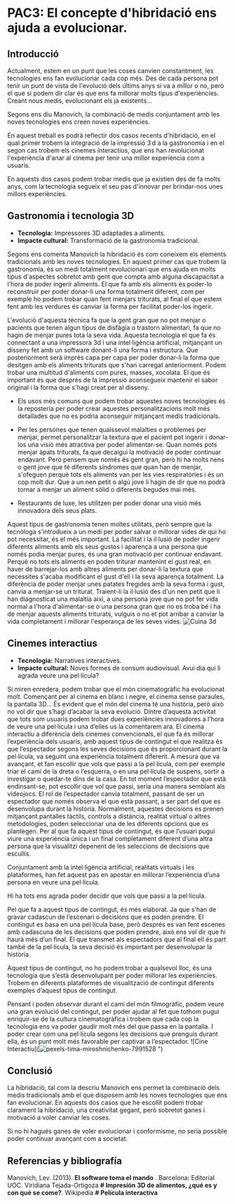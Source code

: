 # PAC3: El concepte d'hibridació ens ajuda a evolucionar.

## Introducció
Actualment, estem en un punt que les coses canvien constantment, les tecnologies ens fan evolucionar cada cop més. Des de cada persona pot tenir un punt de vista de l'evolució dels últims anys si va a millor o no, però el que si podem dir clar és que ens fa millorar molts tipus d'experiències. Creant nous medis, evolucionant els ja existents...

Segons ens diu Manovich, la combinació de medis conjuntament amb les noves tecnologies ens creen noves experiències.

En aquest treball es podrà reflectir dos casos recents d'hibridació, en el qual primer trobem la integració de la impressió 3 d a la gastronomia i en el segon cas trobem els cinemes interactius, que ens han revolucionat l'experiència d'anar al cinema per tenir una millor experiència com a usuaris.

En aquests dos casos podem trobar medis que ja existien des de fa molts anys, com la tecnologia segueix el seu pas d'innovar per brindar-nos unes millors experiències.

## Gastronomia i tecnologia 3D
- **Tecnologia:**  Impressores 3D adaptades a aliments.
- **Impacte cultural:** Transformació de la gastronomia tradicional.

Segons ens comenta Manovich la hibridació és com coneixem els elements tradicionals amb les noves tecnologies. En aquest primer cas que trobem la gastronomia, és un medi totalment revolucionari que ens ajuda en molts tipus d'aspectes sobretot amb gent que compta amb alguna discapacitat a l'hora de poder ingerir aliments.
El que fa amb els aliments és poder-lo reconstruir per poder donar-li una forma totalment diferent, com per exemple ho podem trobar quan fent menjars triturats, al final el que estem fent amb les verdures és canviar la forma per facilitat poder-los ingerir.

L'evolució d'aquesta tècnica fa que la gent gran que no pot menjar o pacients que tenen algun tipus de disfàgia o trastorn alimentari, fa que no hagin de menjar pures tota la seva vida.
Aquesta tecnologia el que fa és connectant a una impressora 3d i una intel·ligència artificial, mitjançant un disseny fet amb un software donant-li una forma i estructura. Que posteriorment serà imprès capa per capa per poder donar-li la forma que desitgen amb els aliments triturats que s'han carregat anteriorment. Podem trobar una multitud d'aliments com pures, masses, xocolata. El que és important és que després de la impressió aconsegueix mantenir el sabor original i la forma que s'hagi creat per al disseny.

-   Els usos més comuns que podem trobar aquestes noves tecnologies és la repostería per poder crear aquestes personalitzacions molt més detallades que no es podria aconseguir mitjançant medis tradicionals.
    

-   Per les persones que tenen qualssevol malalties o problemes per menjar, permet personalitzar la textura que el pacient pot ingerir i donar-los una visió més atractiva per poder alimentar-se. Quan només pots menjar àpats triturats, fa que decaigui la motivació de poder continuar endavant. Però pensem que només és gent gran, però hi ha molts nens o gent jove que té diferents síndromes que quan han de menjar, s'ofeguen perquè tots els aliments van per les vies respiratòries i és un cop molt dur. Que a un nen petit o algú jove li hagin de dir que no podrà tornar a menjar un aliment sòlid o diferents begudes mai més.
    

-   Restaurants de luxe, les utilitzen per poder donar una visió més innovadora dels seus plats.
    
Aquest tipus de gastronomia tenen moltes utilitats, però sempre que la tecnòloga s'introdueix a un medi per poder salvar o millorar vides de qui ho pot necessitar, és el més important.
La facilitat i la il·lusió de poder ingerir diferents aliments amb els seus gustos i aparença a una persona que només podia menjar pures, és una gran motivació per continuar endavant. Perquè no tots els aliments en poden triturar mantenint el gust real, en haver de barrejar-los amb altres aliments per donar-li la textura que necessites s'acaba modificant el gust d'ell i la seva aparença totalment. La diferència de poder menjar unes patates fregides amb la seva forma i gust, canvia a menjar-se un triturat. Traient-li la il·lusió des d'un nen petit que li han diagnosticat una malaltia així, a una persona jove que no pot fer vida normal a l'hora d'alimentar-se o una persona gran que no es troba bé i ha de menjar aquests aliments triturats, vulguis o no et pot arribar a canviar la vida completament i millorar l'esperança de les seves vides.
![Cuina 3d](![pexels-dam-i-2147761795-29748127](https://github.com/user-attachments/assets/e9165e1a-0d1e-41de-8955-a4748089fc22")
)


## Cinemes interactius
- **Tecnologia:** Narratives interactives.
- **Impacte cultural:** Noves formes de consum audiovisual.
Avui dia qui li agrada veure una pel·lícula?

Si miren enredera, podem trobar que el món cinematogràfic ha evolucionat molt. Començant per al cinema en blanc i negre, el cinema sense paraules, la pantalla 3D… És evident que el món del cinema té una història, però això no vol dir que s’hagi d’acabar la seva evolució.
Dintre d’aquesta activitat que tots som usuaris podem trobar dues experiències innovadores a l’hora de veure una pel·lícula i una d’elles us la comentarem ara.
El cinema interactiu a diferència dels cinemes convencionals, el que fa és millorar l’experiència dels usuaris, amb aquest tipus de contingut el que realitza és que l’espectador segons les seves decisions que és proporcionant durant la pel·lícula, va seguint una experiència totalment diferent.
A mesura que va avançant, et fan escollir que vols que passi a la pel·lícula, com per exemple triar el camí de la dreta o l’esquerra, o en una pel·lícula de suspens, sortir a investigar o quedar-te dins de la casa. En tot moment l’espectador que està endinsant-se, pot escollir que vol que passi, seria una manera semblant als videojocs.
El rol de l’espectador canvia totalment, passant de ser un espectador que només observa el que està passant, a ser part del que es desenvolupa durant la història.
Normalment, aquestes decisions es prenen mitjançant pantalles tàctils, controls a distància, realitat virtual o altres metodologies, poden seleccionar una de les diferents opcions que es plantegen. Per al que fa aquest tipus de contingut, és que l’usuari pugui viure una experiència única i un final completament diferent d’una altra persona que la visualitzi depenent de les seleccions de decisions que escullis.

Conjuntament amb la intel·ligència artificial, realitats virtuals i les plataformes, han fet aquest pas en apostar en millorar l’experiència d’una persona en veure una pel·lícula.

Hi ha tots ens agrada poder decidir que vols que passi a la pel·lícula.

Pel que fa a aquest tipus de contingut, és més elaborat. Ja que s’han de gravar cadascun de l’escenari o decisions que es poden prendre. El contingut es basa en una pel·lícula base, però després es van fent escenes amb cadascuna de les decisions que poden prendre, això ens vol dir que hi haurà més d’un final. El que transmet als espectadors que al final ell és part també de la pel·lícula, la seva decisió és important per desenvolupar la història.

Aquest tipus de contingut, no ho podem trobar a qualsevol lloc, és una tecnologia que s’està desenvolupant per poder millorar les experiències. Trobem en diferents plataformes de visualització de contingut diferents exemples d’aquest tipus de contingut.

Pensant i poden observar durant el camí del món filmogràfic, podem veure una gran evolució del contingut, per poder ajudar al fet que tothom pugui enriquir-se de la cultura cinematogràfica i trobem que cada cop la tecnologia ens va poder gaudir molt més del que passa en la pantalla. I poder crear com una pel·lícula segons les decisions que prenguis durant ella, és un punt molt més favorable per captivar a l’espectador.
![Cine Interactiu](![pexels-tima-miroshnichenko-7991528](https://github.com/user-attachments/assets/4e9ecb0a-61bd-471d-abc1-88eeff2fb588)
")


## Conclusió
La hibridació, tal com la descriu Manovich ens permet la combinació dels medis tradicionals amb el que disposem amb les noves tecnologies que ens fan evolucionar. En aquests dos casos que he escollit podem trobar clarament la hibridació, una creativitat gegant, però sobretot ganes i motivació a voler canviar les coses. 

Si no hi hagués ganes de voler evolucionar i conformisme, no seria possible poder continuar avançant com a societat.

## Referencias y bibliografía
Manovich, Lev. (2013). **El software toma el mando** . Barcelona: Editorial UOC.
Viridiana Tejada-Ortigoza **# Impresión 3D de alimentos, ¿qué es y con qué se come?**.
Wikipedia **# Película interactiva**
